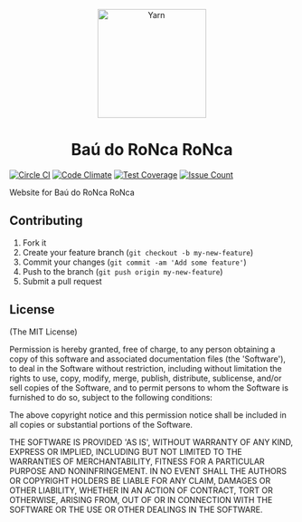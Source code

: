 <p align="center">
  <a href="https://www.baudoroncaronca.com.br/">
    <img alt="Yarn" src="https://github.com/calazans10/baudoroncaronca.com.br/blob/master/app/assets/images/android-icon-192x192.png?raw=true" width="192">
  </a>
</p>

<h1 align="center">Baú do RoNca RoNca</h1>

[![Circle CI](https://circleci.com/gh/calazans10/baudoroncaronca.com.br.svg?style=svg)](https://circleci.com/gh/calazans10/baudoroncaronca.com.br)
[![Code Climate](https://codeclimate.com/github/calazans10/baudoroncaronca.com.br/badges/gpa.svg)](https://codeclimate.com/github/calazans10/baudoroncaronca.com.br)
[![Test Coverage](https://codeclimate.com/github/calazans10/baudoroncaronca.com.br/badges/coverage.svg)](https://codeclimate.com/github/calazans10/baudoroncaronca.com.br/coverage)
[![Issue Count](https://codeclimate.com/github/calazans10/baudoroncaronca.com.br/badges/issue_count.svg)](https://codeclimate.com/github/calazans10/baudoroncaronca.com.br)

Website for Baú do RoNca RoNca

## Contributing

1. Fork it
2. Create your feature branch (`git checkout -b my-new-feature`)
3. Commit your changes (`git commit -am 'Add some feature'`)
4. Push to the branch (`git push origin my-new-feature`)
5. Submit a pull request

## License

(The MIT License)

Permission is hereby granted, free of charge, to any person obtaining
a copy of this software and associated documentation files (the
'Software'), to deal in the Software without restriction, including
without limitation the rights to use, copy, modify, merge, publish,
distribute, sublicense, and/or sell copies of the Software, and to
permit persons to whom the Software is furnished to do so, subject to
the following conditions:

The above copyright notice and this permission notice shall be
included in all copies or substantial portions of the Software.

THE SOFTWARE IS PROVIDED 'AS IS', WITHOUT WARRANTY OF ANY KIND,
EXPRESS OR IMPLIED, INCLUDING BUT NOT LIMITED TO THE WARRANTIES OF
MERCHANTABILITY, FITNESS FOR A PARTICULAR PURPOSE AND NONINFRINGEMENT.
IN NO EVENT SHALL THE AUTHORS OR COPYRIGHT HOLDERS BE LIABLE FOR ANY
CLAIM, DAMAGES OR OTHER LIABILITY, WHETHER IN AN ACTION OF CONTRACT,
TORT OR OTHERWISE, ARISING FROM, OUT OF OR IN CONNECTION WITH THE
SOFTWARE OR THE USE OR OTHER DEALINGS IN THE SOFTWARE.
